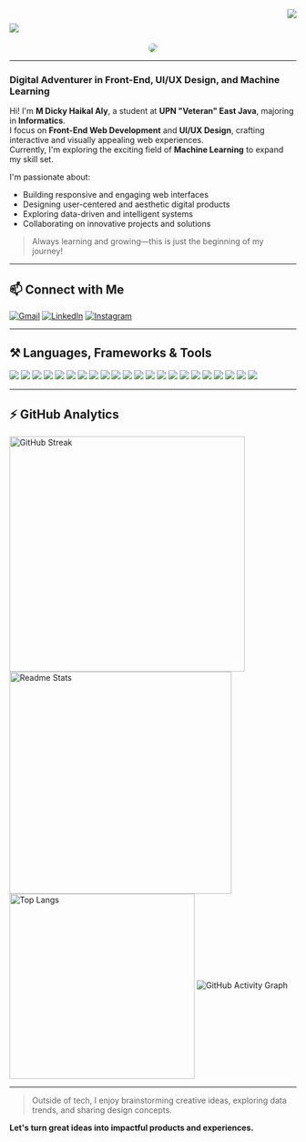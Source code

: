 <img
  align="right"
  src="https://visitor-badge.laobi.icu/badge?page_id=dickyhaa.12&left_color=grey&right_color=blue"
/>

<h1>
  <img
    src="https://readme-typing-svg.herokuapp.com/?font=Righteous&size=35&center=true&vCenter=true&width=500&height=70&duration=4000&lines=Hi+There!+👋;+I'm+M+Dicky+Haikal+Aly!;"
  />
</h1>

<div align="center">
  <img src="https://inspgr.id/app/uploads/2023/05/pixel-art-kirokaze-07.gif" style="width: auto; height: auto; border-radius: 20px;" />
</div>

---

### Digital Adventurer in Front-End, UI/UX Design, and Machine Learning

Hi! I'm **M Dicky Haikal Aly**, a student at **UPN "Veteran" East Java**, majoring in **Informatics**.  
I focus on **Front-End Web Development** and **UI/UX Design**, crafting interactive and visually appealing web experiences.  
Currently, I'm exploring the exciting field of **Machine Learning** to expand my skill set.

I'm passionate about:

- Building responsive and engaging web interfaces
- Designing user-centered and aesthetic digital products
- Exploring data-driven and intelligent systems
- Collaborating on innovative projects and solutions

> Always learning and growing—this is just the beginning of my journey!

---

## 📫 Connect with Me

[![Gmail](https://img.shields.io/badge/Gmail-333333?style=for-the-badge&logo=gmail&logoColor=red)](mailto:dickyhaikal12@gmail.com)
[![LinkedIn](https://img.shields.io/badge/LinkedIn-0077B5?style=for-the-badge&logo=linkedin&logoColor=white)](https://www.linkedin.com/in/m-dicky-haikal-aly-53768528b/)
[![Instagram](https://img.shields.io/badge/Instagram-E4405F?style=for-the-badge&logo=instagram&logoColor=white)](https://instagram.com/dickyhaa12)

---

## ⚒️ Languages, Frameworks & Tools

<div>
  <!-- Frontend -->
  <img src="https://img.shields.io/badge/HTML5-E34F26?style=flat&logo=html5&logoColor=white" />
  <img src="https://img.shields.io/badge/CSS3-1572B6?style=flat&logo=css3&logoColor=white" />
  <img src="https://img.shields.io/badge/JavaScript-F7DF1E?style=flat&logo=javascript&logoColor=black" />
  <img src="https://img.shields.io/badge/PHP-777BB4?style=flat&logo=php&logoColor=white" />
  <img src="https://img.shields.io/badge/Python-3776AB?style=flat&logo=python&logoColor=white" />
  <img src="https://img.shields.io/badge/Java-007396?style=flat&logo=java&logoColor=white" />
  <img src="https://img.shields.io/badge/C-00599C?style=flat&logo=c&logoColor=white" />
  <img src="https://img.shields.io/badge/C%2B%2B-00599C?style=flat&logo=c%2B%2B&logoColor=white" />
  <img src="https://img.shields.io/badge/TailwindCSS-06B6D4?style=flat&logo=tailwindcss&logoColor=white" />
  <img src="https://img.shields.io/badge/React-20232A?style=flat&logo=react&logoColor=61DAFB" />
  <img src="https://img.shields.io/badge/Flutter-02569B?style=flat&logo=flutter&logoColor=white" />
  <img src="https://img.shields.io/badge/Dart-0175C2?style=flat&logo=dart&logoColor=white" />
  <img src="https://img.shields.io/badge/MySQL-4479A1?style=flat&logo=mysql&logoColor=white" />
  <img src="https://img.shields.io/badge/Bash-4EAA25?style=flat&logo=gnubash&logoColor=white" />

  <!-- UI/UX & Tools -->
  <img src="https://img.shields.io/badge/Figma-F24E1E?style=flat&logo=figma&logoColor=white" />
  <img src="https://img.shields.io/badge/Canva-00C4CC?style=flat&logo=canva&logoColor=white" />
  <img src="https://img.shields.io/badge/Git-F05032?style=flat&logo=git&logoColor=white" />
  <img src="https://img.shields.io/badge/GitHub-181717?style=flat&logo=github&logoColor=white" />
  <img src="https://img.shields.io/badge/VS%20Code-007ACC?style=flat&logo=visual-studio-code&logoColor=white" />
  <img src="https://img.shields.io/badge/NetBeans-1B6AC6?style=flat&logo=apache-netbeans-ide&logoColor=white" />
  <img src="https://img.shields.io/badge/Linux-FCC624?style=flat&logo=linux&logoColor=black" />
  <img src="https://img.shields.io/badge/Android%20Studio-3DDC84?style=flat&logo=android-studio&logoColor=white" />

</div>

---

## ⚡ GitHub Analytics

<div>
  <img width="413" src="https://streak-stats.demolab.com?user=dickyhaa&theme=tokyonight&border_radius=5&short_numbers=true&mode=weekly" alt="GitHub Streak"/>
  <img width="390" src="https://github-readme-stats.vercel.app/api?username=dickyhaa&theme=tokyonight&show_icons=true&hide_border=false&count_private=true" alt="Readme Stats"/>
  <br/>
  <img width="325" align="center" src="https://github-readme-stats.vercel.app/api/top-langs/?username=dickyhaa&theme=tokyonight&show_icons=true&hide_border=false&layout=compact" alt="Top Langs"/>
  <img src="https://github-readme-activity-graph.vercel.app/graph?username=dickyhaa&theme=tokyonight&hide_border=false" alt="GitHub Activity Graph"/>
</div>

---

<!--
Support & Feedback

If you have any questions, suggestions, or collaboration ideas, feel free to reach out via [email](mailto:dickyhaikal12@gmail.com) or via LinkedIn.
-->

> Outside of tech, I enjoy brainstorming creative ideas, exploring data trends, and sharing design concepts.

**Let's turn great ideas into impactful products and experiences.**
